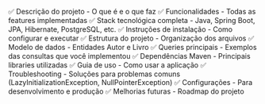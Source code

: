 ✅ Descrição do projeto - O que é e o que faz
✅ Funcionalidades - Todas as features implementadas
✅ Stack tecnológica completa - Java, Spring Boot, JPA, Hibernate, PostgreSQL, etc.
✅ Instruções de instalação - Como configurar e executar
✅ Estrutura do projeto - Organização dos arquivos
✅ Modelo de dados - Entidades Autor e Livro
✅ Queries principais - Exemplos das consultas que você implementou
✅ Dependências Maven - Principais libraries utilizadas
✅ Guia de uso - Como usar a aplicação
✅ Troubleshooting - Soluções para problemas comuns (LazyInitializationException, NullPointerException)
✅ Configurações - Para desenvolvimento e produção
✅ Melhorias futuras - Roadmap do projeto
